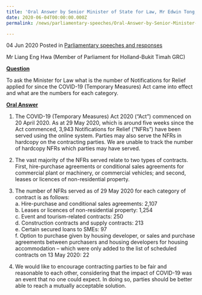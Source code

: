 ```yaml
---
title: 'Oral Answer by Senior Minister of State for Law, Mr Edwin Tong, to Parliamentary Question on Notifications for Relief'
date: 2020-06-04T00:00:00.000Z
permalink: /news/parliamentary-speeches/Oral-Answer-by-Senior-Minister-of-State-for-Law-Mr-Edwin-Tong-to-Parliamentary-Question-on-NFRs

---
```

 
04 Jun 2020 Posted in [Parliamentary speeches and responses](/news/parliamentary-speeches)

Mr Liang Eng Hwa (Member of Parliament for Holland-Bukit Timah GRC) 

<b><u>Question</u></b>

To ask the Minister for Law what is the number of Notifications for Relief applied for since the COVID-19 (Temporary Measures) Act came into effect and what are the numbers for each category.

<b><u>Oral Answer</u></b>

1.	The COVID-19 (Temporary Measures) Act 2020 (“Act”) commenced on 20 April 2020. As at 29 May 2020, which is around five weeks since the Act commenced, 3,943 Notifications for Relief (“NFRs”) have been served using the online system. Parties may also serve the NFRs in hardcopy on the contracting parties. We are unable to track the number of hardcopy NFRs which parties may have served.

2.	The vast majority of the NFRs served relate to two types of contracts. First, hire-purchase agreements or conditional sales agreements for commercial plant or machinery, or commercial vehicles; and second, leases or licences of non-residential property. 

3.	The number of NFRs served as of 29 May 2020 for each category of contract is as follows: <br>
    a.	Hire-purchase and conditional sales agreements: 2,107<br>
    b.	Leases or licences of non-residential property: 1,254<br>
    c.	Event and tourism-related contracts: 250<br>
    d.	Construction contracts and supply contracts: 213<br>
    e.	Certain secured loans to SMEs: 97<br>
    f.	Option to purchase given by housing developer, or sales and purchase agreements between purchasers and housing developers for housing accommodation – which were only added to the list of scheduled contracts on 13 May 2020: 22

4.	We would like to encourage contracting parties to be fair and reasonable to each other, considering that the impact of COVID-19 was an event that no one could expect. In doing so, parties should be better able to reach a mutually acceptable solution. 
